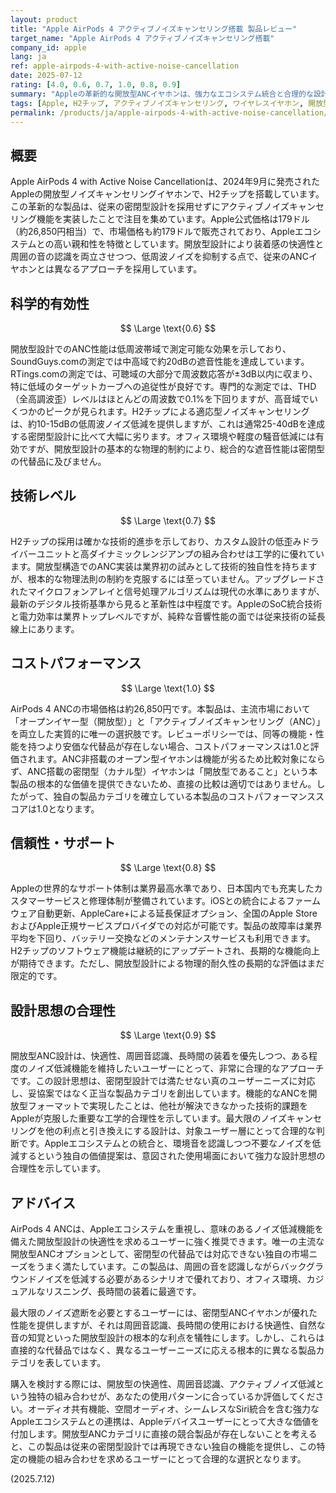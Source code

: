 ```yaml
---
layout: product
title: "Apple AirPods 4 アクティブノイズキャンセリング搭載 製品レビュー"
target_name: "Apple AirPods 4 アクティブノイズキャンセリング搭載"
company_id: apple
lang: ja
ref: apple-airpods-4-with-active-noise-cancellation
date: 2025-07-12
rating: [4.0, 0.6, 0.7, 1.0, 0.8, 0.9]
summary: "Appleの革新的な開放型ANCイヤホンは、強力なエコシステム統合と合理的な設計思想で独自の製品カテゴリを創出しており、その独自性からコストパフォーマンスも高い評価となります。"
tags: [Apple, H2チップ, アクティブノイズキャンセリング, ワイヤレスイヤホン, 開放型]
permalink: /products/ja/apple-airpods-4-with-active-noise-cancellation/
---
```


## 概要

Apple AirPods 4 with Active Noise Cancellationは、2024年9月に発売されたAppleの開放型ノイズキャンセリングイヤホンで、H2チップを搭載しています。この革新的な製品は、従来の密閉型設計を採用せずにアクティブノイズキャンセリング機能を実装したことで注目を集めています。Apple公式価格は179ドル（約26,850円相当）で、市場価格も約179ドルで販売されており、Appleエコシステムとの高い親和性を特徴としています。開放型設計により装着感の快適性と周囲の音の認識を両立させつつ、低周波ノイズを抑制する点で、従来のANCイヤホンとは異なるアプローチを採用しています。

## 科学的有効性

$$ \Large \text{0.6} $$

開放型設計でのANC性能は低周波帯域で測定可能な効果を示しており、SoundGuys.comの測定では中高域で約20dBの遮音性能を達成しています。RTings.comの測定では、可聴域の大部分で周波数応答が±3dB以内に収まり、特に低域のターゲットカーブへの追従性が良好です。専門的な測定では、THD（全高調波歪）レベルはほとんどの周波数で0.1%を下回りますが、高音域でいくつかのピークが見られます。H2チップによる適応型ノイズキャンセリングは、約10-15dBの低周波ノイズ低減を提供しますが、これは通常25-40dBを達成する密閉型設計に比べて大幅に劣ります。オフィス環境や軽度の騒音低減には有効ですが、開放型設計の基本的な物理的制約により、総合的な遮音性能は密閉型の代替品に及びません。

## 技術レベル

$$ \Large \text{0.7} $$

H2チップの採用は確かな技術的進歩を示しており、カスタム設計の低歪みドライバーユニットと高ダイナミックレンジアンプの組み合わせは工学的に優れています。開放型構造でのANC実装は業界初の試みとして技術的独自性を持ちますが、根本的な物理法則の制約を克服するには至っていません。アップグレードされたマイクロフォンアレイと信号処理アルゴリズムは現代の水準にありますが、最新のデジタル技術基準から見ると革新性は中程度です。AppleのSoC統合技術と電力効率は業界トップレベルですが、純粋な音響性能の面では従来技術の延長線上にあります。

## コストパフォーマンス

$$ \Large \text{1.0} $$

AirPods 4 ANCの市場価格は約26,850円です。本製品は、主流市場において「オープンイヤー型（開放型）」と「アクティブノイズキャンセリング（ANC）」を両立した実質的に唯一の選択肢です。レビューポリシーでは、同等の機能・性能を持つより安価な代替品が存在しない場合、コストパフォーマンスは1.0と評価されます。ANC非搭載のオープン型イヤホンは機能が劣るため比較対象にならず、ANC搭載の密閉型（カナル型）イヤホンは「開放型であること」という本製品の根本的な価値を提供できないため、直接の比較は適切ではありません。したがって、独自の製品カテゴリを確立している本製品のコストパフォーマンススコアは1.0となります。

## 信頼性・サポート

$$ \Large \text{0.8} $$

Appleの世界的なサポート体制は業界最高水準であり、日本国内でも充実したカスタマーサービスと修理体制が整備されています。iOSとの統合によるファームウェア自動更新、AppleCare+による延長保証オプション、全国のApple StoreおよびApple正規サービスプロバイダでの対応が可能です。製品の故障率は業界平均を下回り、バッテリー交換などのメンテナンスサービスも利用できます。H2チップのソフトウェア機能は継続的にアップデートされ、長期的な機能向上が期待できます。ただし、開放型設計による物理的耐久性の長期的な評価はまだ限定的です。

## 設計思想の合理性

$$ \Large \text{0.9} $$

開放型ANC設計は、快適性、周囲音認識、長時間の装着を優先しつつ、ある程度のノイズ低減機能を維持したいユーザーにとって、非常に合理的なアプローチです。この設計思想は、密閉型設計では満たせない真のユーザーニーズに対応し、妥協案ではなく正当な製品カテゴリを創出しています。機能的なANCを開放型フォーマットで実現したことは、他社が解決できなかった技術的課題をAppleが克服した重要な工学的合理性を示しています。最大限のノイズキャンセリングを他の利点と引き換えにする設計は、対象ユーザー層にとって合理的な判断です。Appleエコシステムとの統合と、環境音を認識しつつ不要なノイズを低減するという独自の価値提案は、意図された使用場面において強力な設計思想の合理性を示しています。

## アドバイス

AirPods 4 ANCは、Appleエコシステムを重視し、意味のあるノイズ低減機能を備えた開放型設計の快適性を求めるユーザーに強く推奨できます。唯一の主流な開放型ANCオプションとして、密閉型の代替品では対応できない独自の市場ニーズをうまく満たしています。この製品は、周囲の音を認識しながらバックグラウンドノイズを低減する必要があるシナリオで優れており、オフィス環境、カジュアルなリスニング、長時間の装着に最適です。

最大限のノイズ遮断を必要とするユーザーには、密閉型ANCイヤホンが優れた性能を提供しますが、それは周囲音認識、長時間の使用における快適性、自然な音の知覚といった開放型設計の根本的な利点を犠牲にします。しかし、これらは直接的な代替品ではなく、異なるユーザーニーズに応える根本的に異なる製品カテゴリを表しています。

購入を検討する際には、開放型の快適性、周囲音認識、アクティブノイズ低減という独特の組み合わせが、あなたの使用パターンに合っているか評価してください。オーディオ共有機能、空間オーディオ、シームレスなSiri統合を含む強力なAppleエコシステムとの連携は、Appleデバイスユーザーにとって大きな価値を付加します。開放型ANCカテゴリに直接の競合製品が存在しないことを考えると、この製品は従来の密閉型設計では再現できない独自の機能を提供し、この特定の機能の組み合わせを求めるユーザーにとって合理的な選択となります。

(2025.7.12)